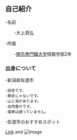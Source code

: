 ## 自己紹介

-名前

 　　-大上真弘
 
-所属

 　　-[開志専門職大学](https://kaishi-pu.ac.jp/)情報学部2年



### 出身について

-新潟県佐渡市

    -田舎です。
    -都会じゃないです。
    -山と海があります。
    -自然豊かです。
    -電車は通っていません。
    
-佐渡市のおすすめスポット
    



[Link](url) and ![Image](https://www.city.sado.niigata.jp/uploaded/image/7446.jpg)
```


